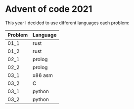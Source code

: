 # Advent of code 2021

This year I decided to use different languages each problem:

| Problem     | Language    |
| ----------- | ----------- |
| 01_1        | rust        |
| 01_2        | rust        |
| 02_1        | prolog      |
| 02_2        | prolog      |
| 03_1        | x86 asm     |
| 03_2        | C           |
| 03_1        | python      |
| 03_2        | python      |
